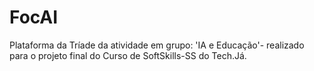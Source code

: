 # FocAI
Plataforma da Tríade da atividade em grupo: 'IA e Educação'- realizado para o projeto final do Curso de SoftSkills-SS do Tech.Já.
